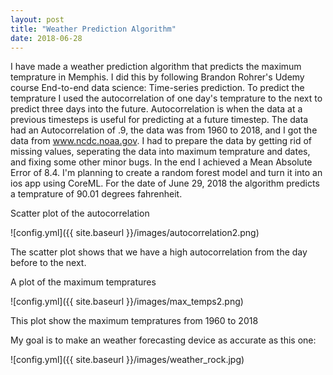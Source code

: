 ```yaml
---
layout: post
title: "Weather Prediction Algorithm"
date: 2018-06-28
---
```

I have made a weather prediction algorithm that predicts the maximum temprature in Memphis.
I did this by following Brandon Rohrer's Udemy course End-to-end data science: Time-series prediction.
To predict the temprature I used the autocorrelation of one day's temprature to the next to predict three days into the future. 
Autocorrelation is when the data at a previous timesteps is useful for predicting at a future timestep.
The data had an Autocorrelation of .9, the data was from 1960 to 2018, and I got the data from www.ncdc.noaa.gov.
I had to prepare the data by getting rid of missing values, seperating the data into maximum temprature and dates, and fixing some other minor bugs.
In the end I achieved a Mean Absolute Error of 8.4. I'm planning to create a random forest model and turn it into an ios app using CoreML.
For the date of June 29, 2018 the algorithm predicts a temprature of 90.01 degrees fahrenheit.

Scatter plot of the autocorrelation

![config.yml]({{ site.baseurl }}/images/autocorrelation2.png)

The scatter plot shows that we have a high autocorrelation from the day before to the next.


A plot of the maximum tempratures

![config.yml]({{ site.baseurl }}/images/max_temps2.png)

This plot show the maximum tempratures from 1960 to 2018

My goal is to make an weather forecasting device as accurate as this one:

![config.yml]({{ site.baseurl }}/images/weather_rock.jpg)
